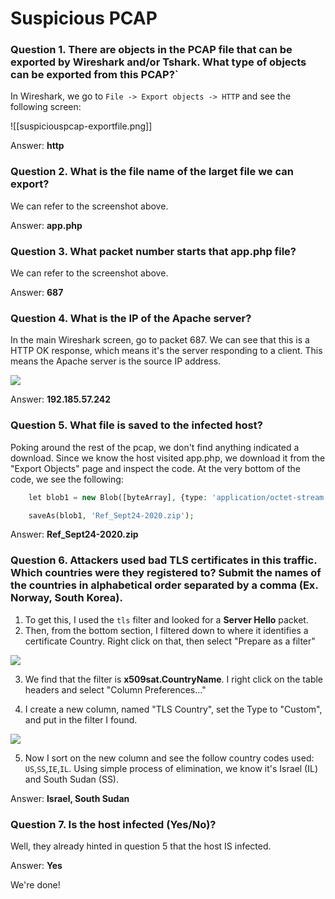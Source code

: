 # Suspicious PCAP

### Question 1. There are objects in the PCAP file that can be exported by Wireshark and/or Tshark. What type of objects can be exported from this PCAP?`

In Wireshark, we go to `File -> Export objects -> HTTP` and see the following screen:

![[suspiciouspcap-exportfile.png]]

Answer: **http**

### Question 2. What is the file name of the larget file we can export?

We can refer to the screenshot above.

Answer: **app.php**

### Question 3. What packet number starts that app.php file?

We can refer to the screenshot above.

Answer: **687**

### Question 4. What is the IP of the Apache server?

In the main Wireshark screen, go to packet 687. We can see that this is a HTTP OK response, which means it's the server responding to a client. This means the Apache server is the source IP address.

![](suspiciouspcap-apacheip.png)

Answer: **192.185.57.242**

### Question 5. What file is saved to the infected host?

Poking around the rest of the pcap, we don't find anything indicated a download. Since we know the host visited app.php, we download it from the "Export Objects" page and inspect the code.  At the very bottom of the code, we see the following:

```php
    let blob1 = new Blob([byteArray], {type: 'application/octet-stream'});

    saveAs(blob1, 'Ref_Sept24-2020.zip');
```

Answer: **Ref_Sept24-2020.zip**

### Question 6. Attackers used bad TLS certificates in this traffic. Which countries were they registered to? Submit the names of the countries in alphabetical order separated by a comma (Ex. Norway, South Korea).

1. To get this, I used the `tls` filter and looked for a **Server Hello** packet.
2. Then, from the bottom section, I filtered down to where it identifies a certificate Country.  Right click on that, then select "Prepare as a filter"

![](suspiciouspcap-countryfilter.png)

3. We find that the filter is **x509sat.CountryName**. I right click on the table headers and select "Column Preferences..."

4. I create a new column, named "TLS Country", set the Type to "Custom", and put in the filter I found.

![](suspiciouspcap-countrycolumn.png)

5. Now I sort on the new column and see the follow country codes used: `US`,`SS`,`IE`,`IL`. Using simple process of elimination, we know it's Israel (IL) and South Sudan (SS).

Answer: **Israel, South Sudan**

### Question 7. Is the host infected (Yes/No)?

Well, they already hinted in question 5 that the host IS infected.

Answer: **Yes**

We're done!
